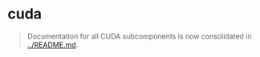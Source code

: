 <!--
# COMMIT-TRACKING: UUID-20240730-100000-B4D1
# Description: Stub - refer to consolidated CUDA README.
# Author: Mr K / GitHub Copilot
#
# File location diagram:
# jetc/                          <- Main project folder
# ├── README.md                  <- Project documentation
# ├── buildx/                    <- Buildx directory
# │   ├── build/                   <- Build stages directory
# │   │   └── 01-cuda/             <- CUDA directory
# │   │       └── cuda/            <- Current directory
# │   │           └── README.md    <- THIS FILE
# └── ...                        <- Other project files
-->
# cuda

> Documentation for all CUDA subcomponents is now consolidated in [../README.md](../README.md).
